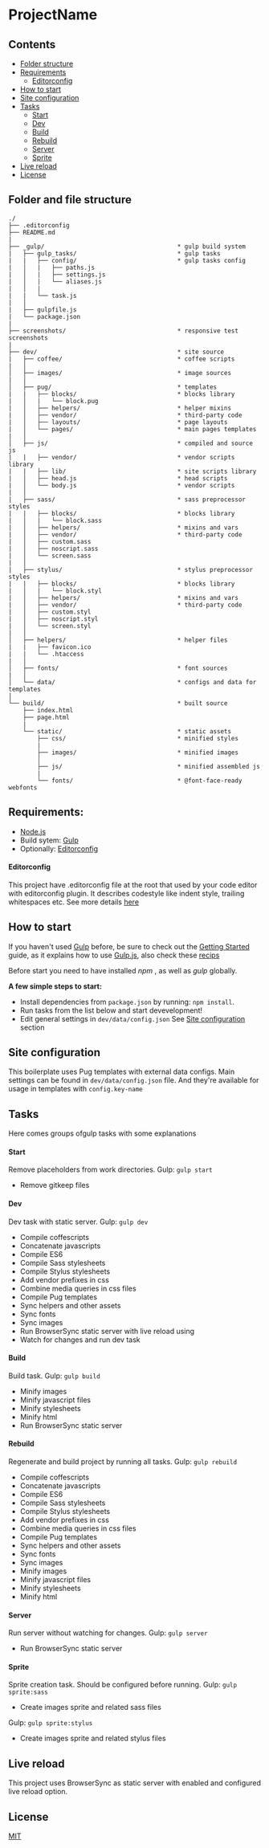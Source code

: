 # ProjectName

## Contents
* [Folder structure](#folder-and-file-structure)
* [Requirements](#requirements)
	- [Editorconfig](#editorconfig)
* [How to start](#how-to-start)
* [Site configuration](#site-configuration)
* [Tasks](#tasks)
	- [Start](#start)
	- [Dev](#dev)
	- [Build](#build)
	- [Rebuild](#rebuild)
	- [Server](#server)
	- [Sprite](#sprite)
* [Live reload](#live-reload)
* [License](#license)

## Folder and file structure
```
./
├── .editorconfig
├── README.md
|
├── _gulp/                                     * gulp build system
|	├── gulp_tasks/                            * gulp tasks
|	|   ├── config/                            * gulp tasks config
|	│   |	├── paths.js
|	│   |	├── settings.js
|	│   |	└── aliases.js
|	│   |
|	|   └── task.js
|	│
|	├── gulpfile.js
|	└── package.json
|
├── screenshots/                               * responsive test screenshots
|
├── dev/                                       * site source
|   ├── coffee/                                * coffee scripts
|	│
│   ├── images/                                * image sources
|	│
│   ├── pug/                                   * templates
|	|	├── blocks/                            * blocks library
|	│   |   └── block.pug
|	│   ├── helpers/                           * helper mixins
|	│   ├── vendor/                            * third-party code
|	│   ├── layouts/                           * page layouts
|	│   └── pages/                             * main pages templates
|	│
│   ├── js/                                    * compiled and source js
|	|   ├── vendor/                            * vendor scripts library
|	|   ├── lib/                               * site scripts library
|	│   ├── head.js                            * head scripts
|	│   └── body.js                            * vendor scripts
|	│
|	├── sass/                                  * sass preprocessor styles
|	|	├── blocks/                            * blocks library
|	│   |   └── block.sass
|	│   ├── helpers/                           * mixins and vars
|	│   ├── vendor/                            * third-party code
|	│   ├── custom.sass
|	│   ├── noscript.sass
|	│   └── screen.sass
|	│
|	├── stylus/                                * stylus preprocessor styles
|	|	├── blocks/                            * blocks library
|	│   |   └── block.styl
|	│   ├── helpers/                           * mixins and vars
|	│   ├── vendor/                            * third-party code
|	│   ├── custom.styl
|	│   ├── noscript.styl
|	│   └── screen.styl
|	│
│   ├── helpers/                               * helper files
|	|	├── favicon.ico
|	|	└── .htaccess
|	│
│   ├── fonts/                                 * font sources
|	│
│   └── data/                                  * configs and data for templates
│
└── build/                                     * built source
	├── index.html
	├── page.html
	|
	└── static/                                * static assets
		├── css/                               * minified styles
		|
		├── images/                            * minified images
		│
		├── js/                                * minified assembled js
		|
		└── fonts/                             * @font-face-ready webfonts

```

## Requirements:
- [Node.js](http://nodejs.org/)
- Build sytem: [Gulp](http://gulpjs.com/)
- Optionally: [Editorconfig](http://editorconfig.org/)

#### Editorconfig
This project have .editorconfig file at the root that used by your code editor with editorconfig plugin. It describes codestyle like indent style, trailing whitespaces etc. See more details [here](http://editorconfig.org/)

## How to start
If you haven't used [Gulp](http://gulpjs.com/) before, be sure to check out the [Getting Started](https://github.com/gulpjs/gulp/blob/master/docs/README.md) guide, as it explains how to use [Gulp.js](https://github.com/google/web-starter-kit/blob/master/gulpfile.js), also check these [recips](https://github.com/gulpjs/gulp/tree/master/docs/recipes#recipes) 

Before start you need to have installed _npm_ , as well as _gulp_ globally.

**A few simple steps to start:**
* Install dependencies from `package.json` by running: `npm install`.
* Run tasks from the list below and start devevelopment!
* Edit general settings in `dev/data/config.json` See [Site configuration](#site-configuration) section

## Site configuration
This boilerplate uses Pug templates with external data configs. 
Main settings can be found in `dev/data/config.json` file. And they're available for usage in templates with `config.key-name`

## Tasks
Here comes groups ofgulp tasks with some explanations

#### Start 
Remove placeholders from work directories.
Gulp: `gulp start`

* Remove gitkeep files

#### Dev
Dev task with static server.
Gulp: `gulp dev`

* Compile coffescripts
* Concatenate javascripts
* Compile ES6
* Compile Sass stylesheets
* Compile Stylus stylesheets
* Add vendor prefixes in css
* Combine media queries in css files
* Compile Pug templates
* Sync helpers and other assets
* Sync fonts
* Sync images
* Run BrowserSync static server with live reload using 
* Watch for changes and run dev task


#### Build 
Build task.
Gulp: `gulp build`

* Minify images
* Minify javascript files
* Minify stylesheets
* Minify html
* Run BrowserSync static server 


#### Rebuild 
Regenerate and build project by running all tasks.
Gulp: `gulp rebuild`

* Compile coffescripts
* Concatenate javascripts
* Compile ES6
* Compile Sass stylesheets
* Compile Stylus stylesheets
* Add vendor prefixes in css
* Combine media queries in css files
* Compile Pug templates
* Sync helpers and other assets
* Sync fonts
* Sync images
* Minify images
* Minify javascript files
* Minify stylesheets
* Minify html


#### Server 
Run server without watching for changes.
Gulp: `gulp server`

* Run BrowserSync static server


#### Sprite 
Sprite creation task. Should be configured before running.
Gulp: `gulp sprite:sass`

* Create images sprite and related sass files


Gulp: `gulp sprite:stylus`

* Create images sprite and related stylus files


## Live reload 
This project uses BrowserSync as static server with enabled and configured live reload option.

## License
[MIT](https://github.com/orlovmax/front-end-scaffold/blob/master/LICENSE.md)
